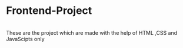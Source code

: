 # Frontend-Project
<br>
These are the project which are made with the help of HTML ,CSS and JavaScipts only
